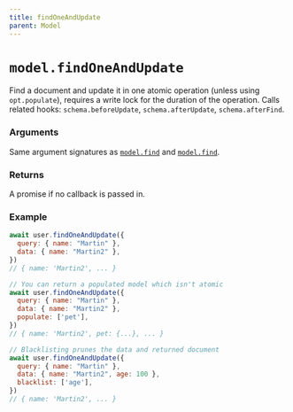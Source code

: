 ```yaml
---
title: findOneAndUpdate
parent: Model
---
```


# `model.findOneAndUpdate`

Find a document and update it in one atomic operation (unless using `opt.populate`), requires a write lock for the duration of the operation. Calls related hooks: `schema.beforeUpdate`,  `schema.afterUpdate`,  `schema.afterFind`.

### Arguments

Same argument signatures as [`model.find`](./find) and [`model.find`](./update).

### Returns

A promise if no callback is passed in.

### Example

```js
await user.findOneAndUpdate({
  query: { name: "Martin" },
  data: { name: "Martin2" },
})
// { name: 'Martin2', ... }

// You can return a populated model which isn't atomic
await user.findOneAndUpdate({
  query: { name: "Martin" },
  data: { name: "Martin2" },
  populate: ['pet'],
})
// { name: 'Martin2', pet: {...}, ... }

// Blacklisting prunes the data and returned document
await user.findOneAndUpdate({
  query: { name: "Martin" },
  data: { name: "Martin2", age: 100 },
  blacklist: ['age'],
})
// { name: 'Martin2', ... }
```
